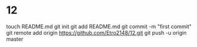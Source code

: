 12
==
touch README.md
git init
git add README.md
git commit -m "first commit"
git remote add origin https://github.com/Etro2148/12.git
git push -u origin master
